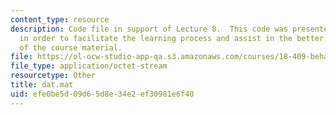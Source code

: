 ```yaml
---
content_type: resource
description: Code file in support of Lecture 8.  This code was presented by the professor
  in order to facilitate the learning process and assist in the better understanding
  of the course material.
file: https://ol-ocw-studio-app-qa.s3.amazonaws.com/courses/18-409-behavior-of-algorithms-spring-2002/efe0be5d09d65d8e34e2ef30981e6f40_dat.mat
file_type: application/octet-stream
resourcetype: Other
title: dat.mat
uid: efe0be5d-09d6-5d8e-34e2-ef30981e6f40
---
```


